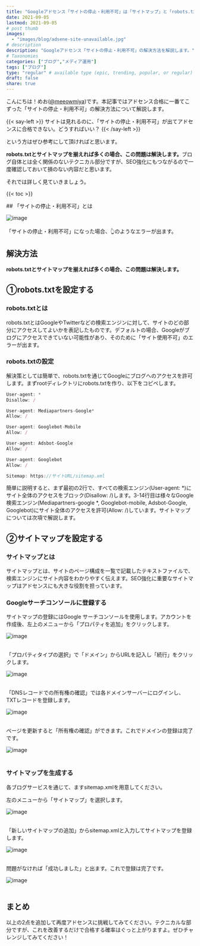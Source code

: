 ```yaml
---
title: "Googleアドセンス「サイトの停止・利用不可」は「サイトマップ」と「robots.txt」で解決しよう【ブログ｜アフィリエイト 】"
date: 2021-09-05
lastmod: 2021-09-05
# post thumb
images:
  - "images/blog/adsene-site-unavailable.jpg"
# description
description: "Googleアドセンス「サイトの停止・利用不可」の解決方法を解説します。"
# Taxonomies
categories: ["ブログ","メディア運用"]
tags: ["ブログ"]
type: "regular" # available type (epic, trending, popular, or regular)
draft: false
share: true
---
```


こんにちは！めお(<u><a href="https://twitter.com/meeowmiya" target="_blank">@meeowmiya</a></u>)です。本記事ではアドセンス合格に一番てこずった「サイトの停止・利用不可」の解決方法について解説します。

{{< say-left >}}
サイトは見れるのに、「サイトの停止・利用不可」が出てアドセンスに合格できない。どうすればいい？
{{< /say-left >}}

という方はぜひ参考にして頂ければと思います。

<span class="keiko-red">**robots.txtとサイトマップを揃えれば多くの場合、この問題は解決します。**</span>ブログ自体とは全く関係のないテクニカル部分ですが、SEO強化にもつながるので一度確認しておいて損のない内容だと思います。

それでは詳しく見ていきましょう。

{{< toc >}}

## 「サイトの停止・利用不可」とは

![image](../../images/blog-content/adsense-site-unavailable-0.jpg)<br><br>
「サイトの停止・利用不可」になった場合、👆のようなエラーが出ます。

## 解決方法

<span class="keiko-red">**robots.txtとサイトマップを揃えれば多くの場合、この問題は解決します。**</span>

## ①robots.txtを設定する

### robots.txtとは

robots.txtとはGoogleやTwitterなどの検索エンジンに対して、サイトのどの部分にアクセスしてよいかを表記したものです。デフォルトの場合、Googleがブログにアクセスできていない可能性があり、そのために「サイト使用不可」のエラーが出ます。

### robots.txtの設定

解決策としては簡単で、robots.txtを通じてGoogleにブログへのアクセスを許可します。まずrootディレクトリにrobots.txtを作り、以下をコピペします。

```javascript
User-agent: *
Disallow: /

User-agent: Mediapartners-Google* 
Allow: /

User-agent: Googlebot-Mobile
Allow: /

User-agent: Adsbot-Google
Allow: /

User-agent: Googlebot
Allow: /

Sitemap: https://サイトURL/sitemap.xml
```



簡単に説明すると、まず最初の2行で、すべての検索エンジン(User-agent: \*\)にサイト全体のアクセスをブロック(Disallow: /)します。3-14行目は様々なGoogle検索エンジン(Mediapartners-google \*\, Googlebot-mobile, Adsbot-Google, Googlebot)にサイト全体のアクセスを許可(Allow: /)しています。サイトマップについては次項で解説します。

## ②サイトマップを設定する

### サイトマップとは

サイトマップとは、サイトのページ構成を一覧で記載したテキストファイルで、検索エンジンにサイト内容をわかりやすく伝えます。SEO強化に重要なサイトマップはアドセンスにも大きな役割を担っています。


### Googleサーチコンソールに登録する

サイトマップの登録にはGoogle サーチコンソールを使用します。アカウントを作成後、左上のメニューから「プロパティを追加」をクリックします。

![image](../../images/blog-content/adsense-site-unavailable-1.jpg)<br><br>


「プロパティタイプの選択」で「ドメイン」からURLを記入し「続行」をクリックします。

![image](../../images/blog-content/adsense-site-unavailable-2.jpg)<br><br>


「DNSレコードでの所有権の確認」では各ドメインサーバーにログインし、TXTレコードを登録します。

![image](../../images/blog-content/adsense-site-unavailable-3.jpg)<br><br>


ページを更新すると「所有権の確認」ができます。これでドメインの登録は完了です。

![image](../../images/blog-content/adsense-site-unavailable-4.jpg)<br><br>


### サイトマップを生成する

各ブログサービスを通じて、ますsitemap.xmlを用意してください。

左のメニューから「サイトマップ」を選択します。

![image](../../images/blog-content/adsense-site-unavailable-5.jpg)<br><br>


「新しいサイトマップの追加」からsitemap.xmlと入力してサイトマップを登録します。

![image](../../images/blog-content/adsense-site-unavailable-6.jpg)<br><br>


問題がなければ「成功しました」と出ます。これで登録は完了です。

![image](../../images/blog-content/adsense-site-unavailable-7.jpg)<br><br>


## まとめ

以上の2点を追加して再度アドセンスに挑戦してみてください。テクニカルな部分ですが、これを改善するだけで合格する確率はぐっと上がりますよ。ぜひチャレンジしてみてください！